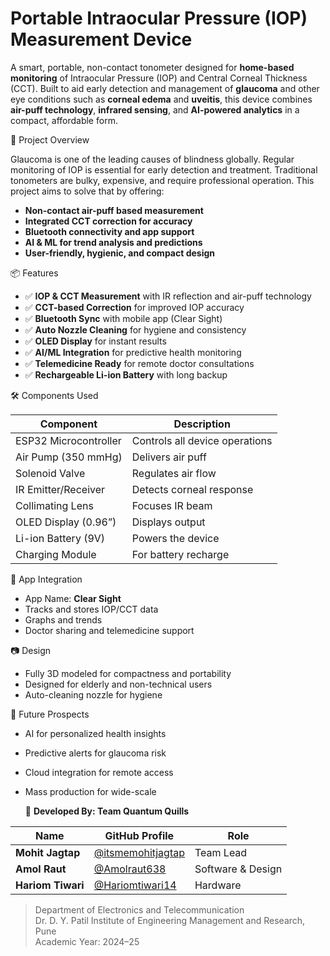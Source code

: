# Portable Intraocular Pressure (IOP) Measurement Device

A smart, portable, non-contact tonometer designed for **home-based monitoring** of Intraocular Pressure (IOP) and Central Corneal Thickness (CCT). Built to aid early detection and management of **glaucoma** and other eye conditions such as **corneal edema** and **uveitis**, this device combines **air-puff technology**, **infrared sensing**, and **AI-powered analytics** in a compact, affordable form.

 🔬 Project Overview

Glaucoma is one of the leading causes of blindness globally. Regular monitoring of IOP is essential for early detection and treatment. Traditional tonometers are bulky, expensive, and require professional operation. This project aims to solve that by offering:

- **Non-contact air-puff based measurement**
- **Integrated CCT correction for accuracy**
- **Bluetooth connectivity and app support**
- **AI & ML for trend analysis and predictions**
- **User-friendly, hygienic, and compact design**

 📦 Features

- ✅ **IOP & CCT Measurement** with IR reflection and air-puff technology
- ✅ **CCT-based Correction** for improved IOP accuracy
- ✅ **Bluetooth Sync** with mobile app (Clear Sight)
- ✅ **Auto Nozzle Cleaning** for hygiene and consistency
- ✅ **OLED Display** for instant results
- ✅ **AI/ML Integration** for predictive health monitoring
- ✅ **Telemedicine Ready** for remote doctor consultations
- ✅ **Rechargeable Li-ion Battery** with long backup

 🛠️ Components Used

| Component                | Description                         |
|--------------------------|-------------------------------------|
| ESP32 Microcontroller    | Controls all device operations      |
| Air Pump (350 mmHg)      | Delivers air puff                   |
| Solenoid Valve           | Regulates air flow                  |
| IR Emitter/Receiver      | Detects corneal response            |
| Collimating Lens         | Focuses IR beam                     |
| OLED Display (0.96”)     | Displays output                     |
| Li-ion Battery (9V)      | Powers the device                   |
| Charging Module          | For battery recharge                |




 📱 App Integration

- App Name: **Clear Sight**
- Tracks and stores IOP/CCT data
- Graphs and trends
- Doctor sharing and telemedicine support


 📷 Design

- Fully 3D modeled for compactness and portability
- Designed for elderly and non-technical users
- Auto-cleaning nozzle for hygiene

 🚀 Future Prospects

- AI for personalized health insights
- Predictive alerts for glaucoma risk
- Cloud integration for remote access
- Mass production for wide-scale

  👥 **Developed By: Team Quantum Quills**

| Name               | GitHub Profile                                              | Role              |
|--------------------|-------------------------------------------------------------|-------------------|
| **Mohit Jagtap**   | [@itsmemohitjagtap](https://github.com/itsmemohitjagtap)    | Team Lead         |
| **Amol Raut**      | [@Amolraut638](https://github.com/Amolraut638)              | Software & Design |
| **Hariom Tiwari**  | [@Hariomtiwari14](https://github.com/Hariomtiwari14)        | Hardware          |
 
> Department of Electronics and Telecommunication  
> Dr. D. Y. Patil Institute of Engineering Management and Research, Pune  
> Academic Year: 2024–25

